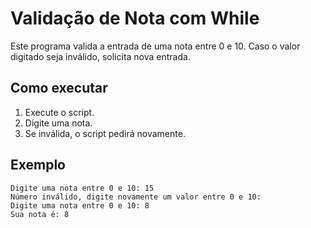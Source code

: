 # Validação de Nota com While

Este programa valida a entrada de uma nota entre 0 e 10. Caso o valor digitado seja inválido, solicita nova entrada.

## Como executar

1. Execute o script.
2. Digite uma nota.
3. Se inválida, o script pedirá novamente.

## Exemplo

```
Digite uma nota entre 0 e 10: 15
Número inválido, digite novamente um valor entre 0 e 10:
Digite uma nota entre 0 e 10: 8
Sua nota é: 8
```